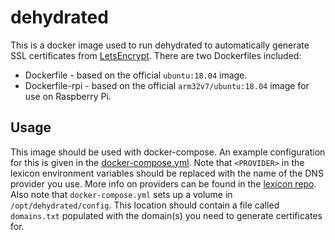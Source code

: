 # dehydrated
This is a docker image used to run dehydrated to automatically generate SSL certificates from [LetsEncrypt](https://letsencrypt.org/). There are two Dockerfiles included:
* Dockerfile - based on the official `ubuntu:18.04` image.
* Dockerfile-rpi - based on the official `arm32v7/ubuntu:18.04` image for use on Raspberry Pi.

## Usage
This image should be used with docker-compose. An example configuration for this is given in the [docker-compose.yml](docker-compose.yml). 
Note that `<PROVIDER>` in the lexicon environment variables should be replaced with the name of the DNS provider you use. More info on providers can be found in the [lexicon repo](https://github.com/AnalogJ/lexicon). 
Also note that `docker-compose.yml` sets up a volume in `/opt/dehydrated/config`. This location should contain a file called `domains.txt` populated with the domain(s) you need to generate certificates for.
